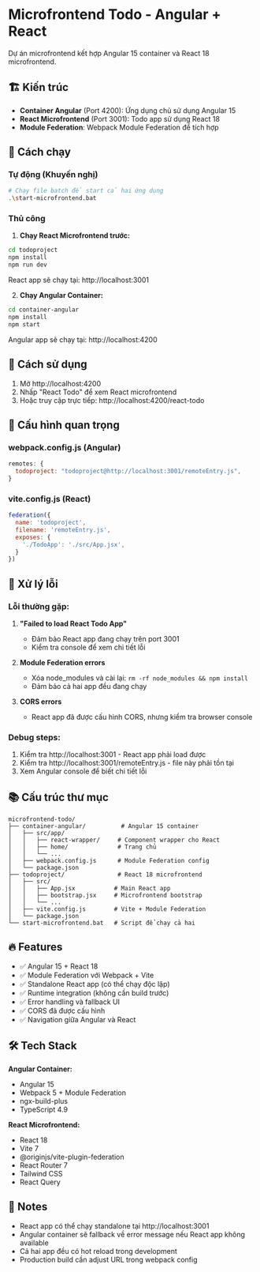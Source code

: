 # Microfrontend Todo - Angular + React

Dự án microfrontend kết hợp Angular 15 container và React 18 microfrontend.

## 🏗️ Kiến trúc

- **Container Angular** (Port 4200): Ứng dụng chủ sử dụng Angular 15
- **React Microfrontend** (Port 3001): Todo app sử dụng React 18
- **Module Federation**: Webpack Module Federation để tích hợp

## 🚀 Cách chạy

### Tự động (Khuyến nghị)
```bash
# Chạy file batch để start cả hai ứng dụng
.\start-microfrontend.bat
```

### Thủ công

1. **Chạy React Microfrontend trước:**
```bash
cd todoproject
npm install
npm run dev
```
React app sẽ chạy tại: http://localhost:3001

2. **Chạy Angular Container:**
```bash
cd container-angular
npm install
npm start
```
Angular app sẽ chạy tại: http://localhost:4200

## 📱 Cách sử dụng

1. Mở http://localhost:4200
2. Nhấp "React Todo" để xem React microfrontend
3. Hoặc truy cập trực tiếp: http://localhost:4200/react-todo

## 🔧 Cấu hình quan trọng

### webpack.config.js (Angular)
```javascript
remotes: {
  todoproject: "todoproject@http://localhost:3001/remoteEntry.js",
}
```

### vite.config.js (React)
```javascript
federation({
  name: 'todoproject',
  filename: 'remoteEntry.js',
  exposes: {
    './TodoApp': './src/App.jsx',
  }
})
```

## 🐛 Xử lý lỗi

### Lỗi thường gặp:

1. **"Failed to load React Todo App"**
   - Đảm bảo React app đang chạy trên port 3001
   - Kiểm tra console để xem chi tiết lỗi

2. **Module Federation errors**
   - Xóa node_modules và cài lại: `rm -rf node_modules && npm install`
   - Đảm bảo cả hai app đều đang chạy

3. **CORS errors**
   - React app đã được cấu hình CORS, nhưng kiểm tra browser console

### Debug steps:

1. Kiểm tra http://localhost:3001 - React app phải load được
2. Kiểm tra http://localhost:3001/remoteEntry.js - file này phải tồn tại
3. Xem Angular console để biết chi tiết lỗi

## 📚 Cấu trúc thư mục

```
microfrontend-todo/
├── container-angular/          # Angular 15 container
│   ├── src/app/
│   │   ├── react-wrapper/     # Component wrapper cho React
│   │   ├── home/              # Trang chủ
│   │   └── ...
│   ├── webpack.config.js      # Module Federation config
│   └── package.json
├── todoproject/               # React 18 microfrontend
│   ├── src/
│   │   ├── App.jsx           # Main React app
│   │   ├── bootstrap.jsx     # Microfrontend bootstrap
│   │   └── ...
│   ├── vite.config.js        # Vite + Module Federation
│   └── package.json
└── start-microfrontend.bat   # Script để chạy cả hai
```

## 🔥 Features

- ✅ Angular 15 + React 18
- ✅ Module Federation với Webpack + Vite
- ✅ Standalone React app (có thể chạy độc lập)
- ✅ Runtime integration (không cần build trước)
- ✅ Error handling và fallback UI
- ✅ CORS đã được cấu hình
- ✅ Navigation giữa Angular và React

## 🛠️ Tech Stack

**Angular Container:**
- Angular 15
- Webpack 5 + Module Federation
- ngx-build-plus
- TypeScript 4.9

**React Microfrontend:**
- React 18
- Vite 7
- @originjs/vite-plugin-federation
- React Router 7
- Tailwind CSS
- React Query

## 📝 Notes

- React app có thể chạy standalone tại http://localhost:3001
- Angular container sẽ fallback về error message nếu React app không available
- Cả hai app đều có hot reload trong development
- Production build cần adjust URL trong webpack config